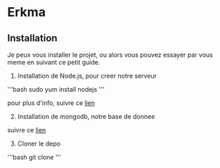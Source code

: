 # Erkma

## Installation

Je peux vous installer le projet, ou alors vous pouvez essayer par vous meme en suivant ce petit guide.

1. Installation de Node.js, pour creer notre serveur

'''bash
sudo yum install nodejs
'''

pour plus d'info, suivre ce [lien](https://docs.npmjs.com/getting-started/installing-node)  

2. Installation de mongodb, notre base de donnee

suivre ce [lien](http://www.liquidweb.com/kb/how-to-install-mongodb-on-fedora-20/)

3. Cloner le depo

'''bash
git clone
'''
